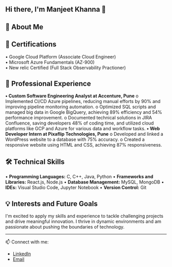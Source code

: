 ## Hi there, I'm Manjeet Khanna 👋

<!--
**ManjeetKhanna/ManjeetKhanna** is a ✨ _special_ ✨ repository because its `README.md` (this file) appears on your GitHub profile.

Here are some ideas to get you started:

- 🔭 I’m currently working on ...
- 🌱 I’m currently learning ...
- 👯 I’m looking to collaborate on ...
- 🤔 I’m looking for help with ...
- 💬 Ask me about ...
- 📫 How to reach me: ...
- 😄 Pronouns: ...
- ⚡ Fun fact: ...
-->

:rocket: About Me  
---

:scroll: Certifications  
---
•	Google Cloud Platform (Associate Cloud Engineer)  
•	Microsoft Azure Fundamentals (AZ-900)  
•	New relic Certified (Full Stack Observability Practioner)

:briefcase: Professional Experience  
---
**• Custom Software Engineering Analyst at Accenture, Pune**
  o	Implemented CI/CD Azure pipelines, reducing manual efforts by 90% and improving pipeline monitoring automation.
  o	Optimized SQL scripts and managed big data in Google BigQuery, achieving 89% efficiency and 54% performance improvement.
  o	Documented technical solutions in JIRA Confluence, saving developers 48% of coding time, and utilized cloud platforms like GCP and Azure for various data and workflow tasks.
**• Web Developer Intern at Pixaflip Technologies, Pune**
  o	Developed and linked a WordPress website to a database with 75% accuracy.
  o	Created a responsive website using HTML and CSS, achieving 87% responsiveness.

:hammer_and_wrench: Technical Skills  
---
• **Programming Languages:** C, C++, Java, Python 
• **Frameworks and Libraries:** React.js, Node.js
• **Database Management:** MySQL, MongoDB
• **IDEs:** Visual Studio Code, Jupyter Notebook 
• **Version Control:** Git

:bulb: Interests and Future Goals  
---
I'm excited to apply my skills and experience to tackle challenging projects and drive meaningful innovation. I thrive in dynamic environments and am passionate about pushing the boundaries of technology.

---

📫 Connect with me:
- [LinkedIn](linkedin.com/in/manjeet-khanna-1853711a5)
- [Email](manjeetkhanna04@gmail.com)
